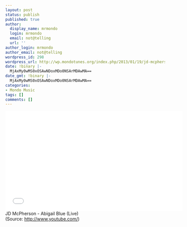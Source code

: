 ```yaml
---
layout: post
status: publish
published: true
author:
  display_name: mrmondo
  login: mrmondo
  email: not@telling
  url: ''
author_login: mrmondo
author_email: not@telling
wordpress_id: 298
wordpress_url: http://wp.mondotunes.org/index.php/2013/01/19/jd-mcpherson-abigail-blue-live/
date: !binary |-
  MjAxMy0wMS0xOSAwNDoxMDo0NSArMDAwMA==
date_gmt: !binary |-
  MjAxMy0wMS0xOSAwNDoxMDo0NSArMDAwMA==
categories:
- Mondo Music
tags: []
comments: []
---
```

<iframe width="560" height="315" src="//www.youtube.com/embed/MBm-TXfIXkA" frameborder="0"> </iframe>
JD McPherson - Abigail Blue (Live)
<div class="attribution">(<span>Source:</span> <a href="http://www.youtube.com/">http://www.youtube.com/</a>)</div>
